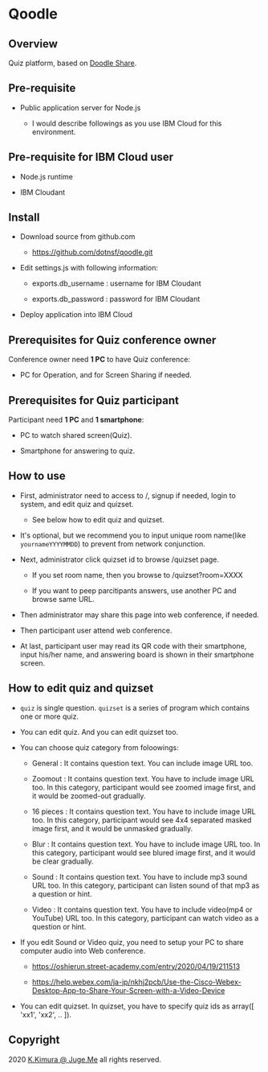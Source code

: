 # Qoodle

## Overview

Quiz platform, based on [Doodle Share](https://github.com/dotnsf/doodle_share/).


## Pre-requisite

- Public application server for Node.js

    - I would describe followings as you use IBM Cloud for this environment.


## Pre-requisite for IBM Cloud user

- Node.js runtime

- IBM Cloudant


## Install

- Download source from github.com

    - https://github.com/dotnsf/qoodle.git

- Edit settings.js with following information:

    - exports.db_username : username for IBM Cloudant

    - exports.db_password : password for IBM Cloudant

- Deploy application into IBM Cloud


## Prerequisites for Quiz conference owner

Conference owner need **1 PC** to have Quiz conference:

- PC for Operation, and for Screen Sharing if needed.


## Prerequisites for Quiz participant

Participant need **1 PC** and **1 smartphone**:

- PC to watch shared screen(Quiz).

- Smartphone for answering to quiz.



## How to use

- First, administrator need to access to /, signup if needed, login to system, and edit quiz and quizset.

  - See below how to edit quiz and quizset.

- It's optional, but we recommend you to input unique room name(like `yournameYYYYMMDD`) to prevent from network conjunction.

- Next, administrator click quizset id to browse /quizset page.

  - If you set room name, then you browse to /quizset?room=XXXX

  - If you want to peep parcitipants answers, use another PC and browse same URL.

- Then administrator may share this page into web conference, if needed.

- Then participant user attend web conference.

- At last, participant user may read its QR code with their smartphone, input his/her name, and answering board is shown in their smartphone screen.


## How to edit quiz and quizset

- `quiz` is single question. `quizset` is a series of program which contains one or more quiz.

- You can edit quiz. And you can edit quizset too.

- You can choose quiz category from foloowings:

  - General : It contains question text. You can include image URL too.

  - Zoomout : It contains question text. You have to include image URL too. In this category, participant would see zoomed image first, and it would be zoomed-out gradually.

  - 16 pieces : It contains question text. You have to include image URL too. In this category, participant would see 4x4 separated masked image first, and it would be unmasked gradually.

  - Blur : It contains question text. You have to include image URL too. In this category, participant would see blured image first, and it would be clear gradually.

  - Sound : It contains question text. You have to include mp3 sound URL too. In this category, participant can listen sound of that mp3 as a question or hint.

  - Video : It contains question text. You have to include video(mp4 or YouTube) URL too. In this category, participant can watch video as a question or hint.

- If you edit Sound or Video quiz, you need to setup your PC to share computer audio into Web conference.

  - https://oshierun.street-academy.com/entry/2020/04/19/211513

  - https://help.webex.com/ja-jp/nkhj2pcb/Use-the-Cisco-Webex-Desktop-App-to-Share-Your-Screen-with-a-Video-Device

- You can edit quizset. In quizset, you have to specify quiz ids as array([ 'xx1', 'xx2', .. ]).


## Copyright

2020 [K.Kimura @ Juge.Me](https://github.com/dotnsf) all rights reserved.
